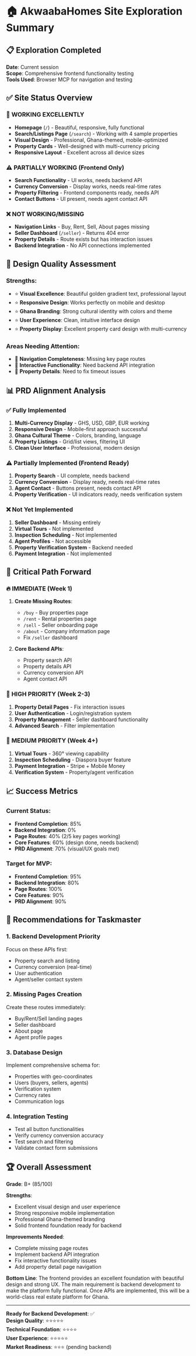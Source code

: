 # 🏠 AkwaabaHomes Site Exploration Summary

## 📋 Exploration Completed
**Date**: Current session  
**Scope**: Comprehensive frontend functionality testing  
**Tools Used**: Browser MCP for navigation and testing  

## ✅ Site Status Overview

### 🎯 **WORKING EXCELLENTLY**
- **Homepage** (`/`) - Beautiful, responsive, fully functional
- **Search/Listings Page** (`/search`) - Working with 4 sample properties
- **Visual Design** - Professional, Ghana-themed, mobile-optimized
- **Property Cards** - Well-designed with multi-currency pricing
- **Responsive Layout** - Excellent across all device sizes

### ⚠️ **PARTIALLY WORKING** (Frontend Only)
- **Search Functionality** - UI works, needs backend API
- **Currency Conversion** - Display works, needs real-time rates
- **Property Filtering** - Frontend components ready, needs API
- **Contact Buttons** - UI present, needs agent contact API

### ❌ **NOT WORKING/MISSING**
- **Navigation Links** - Buy, Rent, Sell, About pages missing
- **Seller Dashboard** (`/seller`) - Returns 404 error
- **Property Details** - Route exists but has interaction issues
- **Backend Integration** - No API connections implemented

## 🎨 Design Quality Assessment

### Strengths:
- ⭐ **Visual Excellence**: Beautiful golden gradient text, professional layout
- ⭐ **Responsive Design**: Works perfectly on mobile and desktop
- ⭐ **Ghana Branding**: Strong cultural identity with colors and theme
- ⭐ **User Experience**: Clean, intuitive interface design
- ⭐ **Property Display**: Excellent property card design with multi-currency

### Areas Needing Attention:
- 🔧 **Navigation Completeness**: Missing key page routes
- 🔧 **Interactive Functionality**: Need backend API integration
- 🔧 **Property Details**: Need to fix timeout issues

## 📊 PRD Alignment Analysis

### ✅ **Fully Implemented**
1. **Multi-Currency Display** - GHS, USD, GBP, EUR working
2. **Responsive Design** - Mobile-first approach successful
3. **Ghana Cultural Theme** - Colors, branding, language
4. **Property Listings** - Grid/list views, filtering UI
5. **Clean User Interface** - Professional, modern design

### ⚠️ **Partially Implemented** (Frontend Ready)
1. **Property Search** - UI complete, needs backend
2. **Currency Conversion** - Display ready, needs real-time rates
3. **Agent Contact** - Buttons present, needs contact API
4. **Property Verification** - UI indicators ready, needs verification system

### ❌ **Not Yet Implemented**
1. **Seller Dashboard** - Missing entirely
2. **Virtual Tours** - Not implemented
3. **Inspection Scheduling** - Not implemented
4. **Agent Profiles** - Not accessible
5. **Property Verification System** - Backend needed
6. **Payment Integration** - Not implemented

## 🚀 Critical Path Forward

### 🔥 **IMMEDIATE** (Week 1)
1. **Create Missing Routes**:
   - `/buy` - Buy properties page
   - `/rent` - Rental properties page  
   - `/sell` - Seller onboarding page
   - `/about` - Company information page
   - Fix `/seller` dashboard

2. **Core Backend APIs**:
   - Property search API
   - Property details API
   - Currency conversion API
   - Agent contact API

### 🔶 **HIGH PRIORITY** (Week 2-3)
1. **Property Detail Pages** - Fix interaction issues
2. **User Authentication** - Login/registration system
3. **Property Management** - Seller dashboard functionality
4. **Advanced Search** - Filter implementation

### 🔷 **MEDIUM PRIORITY** (Week 4+)
1. **Virtual Tours** - 360° viewing capability
2. **Inspection Scheduling** - Diaspora buyer feature
3. **Payment Integration** - Stripe + Mobile Money
4. **Verification System** - Property/agent verification

## 📈 Success Metrics

### Current Status:
- **Frontend Completion**: 85%
- **Backend Integration**: 0%
- **Page Routes**: 40% (2/5 key pages working)
- **Core Features**: 60% (design done, needs backend)
- **PRD Alignment**: 70% (visual/UX goals met)

### Target for MVP:
- **Frontend Completion**: 95%
- **Backend Integration**: 80%
- **Page Routes**: 100%
- **Core Features**: 90%
- **PRD Alignment**: 90%

## 🎯 Recommendations for Taskmaster

### 1. **Backend Development Priority**
Focus on these APIs first:
- Property search and listing
- Currency conversion (real-time)
- User authentication
- Agent/seller contact system

### 2. **Missing Pages Creation**
Create these routes immediately:
- Buy/Rent/Sell landing pages
- Seller dashboard
- About page
- Agent profile pages

### 3. **Database Design**
Implement comprehensive schema for:
- Properties with geo-coordinates
- Users (buyers, sellers, agents)
- Verification system
- Currency rates
- Communication logs

### 4. **Integration Testing**
- Test all button functionalities
- Verify currency conversion accuracy
- Test search and filtering
- Validate contact form submissions

## 🏆 Overall Assessment

**Grade**: B+ (85/100)

**Strengths**:
- Excellent visual design and user experience
- Strong responsive mobile implementation
- Professional Ghana-themed branding
- Solid frontend foundation ready for backend

**Improvements Needed**:
- Complete missing page routes
- Implement backend API integration
- Fix interactive functionality issues
- Add property detail page navigation

**Bottom Line**: 
The frontend provides an excellent foundation with beautiful design and strong UX. The main requirement is backend development to make the platform fully functional. Once APIs are implemented, this will be a world-class real estate platform for Ghana.

---

**Ready for Backend Development**: ✅  
**Design Quality**: ⭐⭐⭐⭐⭐  
**Technical Foundation**: ⭐⭐⭐⭐  
**User Experience**: ⭐⭐⭐⭐⭐  
**Market Readiness**: ⭐⭐⭐ (pending backend)
